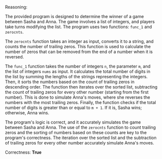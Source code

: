 Reasoning:

The provided program is designed to determine the winner of a game between Sasha and Anna. The game involves a list of integers, and players take turns modifying the list. The program uses two functions: `func_1` and `zerocnts`.

The `zerocnts` function takes an integer as input, converts it to a string, and counts the number of trailing zeros. This function is used to calculate the number of zeros that can be removed from the end of a number when it is reversed.

The `func_1` function takes the number of integers `n`, the parameter `m`, and the list of integers `nums` as input. It calculates the total number of digits in the list by summing the lengths of the strings representing the integers. Then, it sorts the numbers based on the count of trailing zeros in descending order. The function then iterates over the sorted list, subtracting the count of trailing zeros for every other number (starting from the first number). This is done to simulate Anna's moves, where she reverses the numbers with the most trailing zeros. Finally, the function checks if the total number of digits is greater than or equal to `m + 1`. If it is, Sasha wins; otherwise, Anna wins.

The program's logic is correct, and it accurately simulates the game between Sasha and Anna. The use of the `zerocnts` function to count trailing zeros and the sorting of numbers based on these counts are key to the program's correctness. The iteration over the sorted list and the subtraction of trailing zeros for every other number accurately simulate Anna's moves.

Correctness: **True**